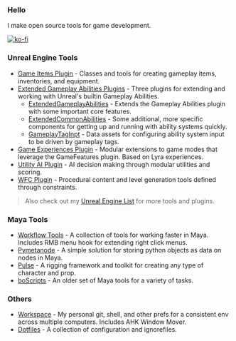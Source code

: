 ### Hello

I make open source tools for game development.

[![ko-fi](https://ko-fi.com/img/githubbutton_sm.svg)](https://ko-fi.com/bohdon)

### Unreal Engine Tools

- [Game Items Plugin](https://github.com/bohdon/GameItemsPlugin) - Classes and tools for creating gameplay items, inventories, and equipment.
- [Extended Gameplay Abilities Plugins](https://github.com/bohdon/ExtendedGameplayAbilitiesPlugin) - Three plugins for extending and working with Unreal's builtin Gameplay Abilities.
  - [ExtendedGameplayAbilities](https://github.com/bohdon/ExtendedGameplayAbilitiesPlugin#extendedgameplayabilities) - Extends the Gameplay Abilities plugin with some important core features.
  - [ExtendedCommonAbilities](https://github.com/bohdon/ExtendedGameplayAbilitiesPlugin#extendedcommonabilities) - Some additional, more specific components for getting up and running with ability systems quickly.
  - [GameplayTagInpt](https://github.com/bohdon/ExtendedGameplayAbilitiesPlugin#gameplaytaginput) - Data assets for configuring ability system input to be driven by gameplay tags.
- [Game Experiences Plugin](https://github.com/bohdon/GameExperiencesPlugin) - Modular extensions to game modes that leverage the GameFeatures plugin. Based on Lyra experiences.
- [Utility AI Plugin](https://github.com/bohdon/UtilityAIPlugin) - AI decision making through modular utilities and scoring.
- [WFC Plugin](https://github.com/bohdon/WFCPlugin) - Procedural content and level generation tools defined through constraints.

> Also check out my [Unreal Engine List](https://github.com/stars/bohdon/lists/unreal-engine) for more tools and plugins.

### Maya Tools

- [Workflow Tools](https://github.com/bohdon/maya-workflowtools) - A collection of tools for working faster in Maya. Includes RMB menu hook for extending right click menus.
- [Pymetanode](https://github.com/bohdon/maya-pymetanode) - A simple solution for storing python objects as data on nodes in Maya.
- [Pulse](https://github.com/bohdon/maya-pulse) - A rigging framework and toolkit for creating any type of character and prop.
- [boScripts](https://github.com/bohdon/boScripts) - An older set of Maya tools for a variety of tasks.

### Others

- [Workspace](https://github.com/bohdon/workspace) - My personal git, shell, and other prefs for a consistent env across multiple computers. Includes AHK Window Mover.
- [Dotfiles](https://github.com/bohdon/dotfiles) - A collection of configuration and ignorefiles.
